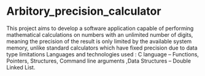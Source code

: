 # Arbitory_precision_calculator
This project aims to develop a software application capable of performing mathematical calculations on numbers with an unlimited number of digits, meaning the precision of the result is only limited by the available system memory, unlike standard calculators which have fixed precision due to data type limitations
Languages and technologies used : C language – Functions, Pointers, Structures, Command line arguments ,Data Structures – Double Linked List.
